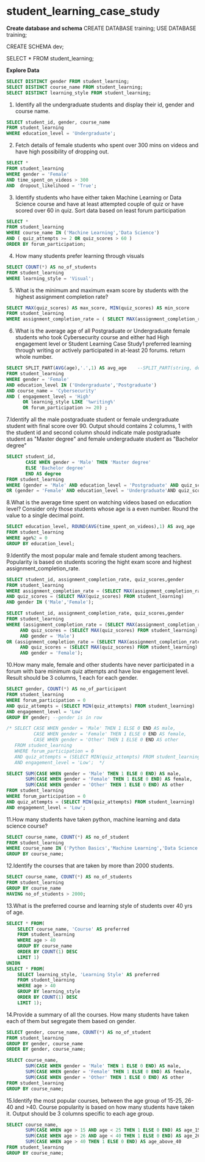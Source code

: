 # student_learning_case_study

**Create database and schema**
CREATE DATABASE training;
USE DATABASE training;

CREATE SCHEMA dev;

SELECT * FROM student_learning;

**Explore Data**
```sql
SELECT DISTINCT gender FROM student_learning;
SELECT DISTINCT course_name FROM student_learning;
SELECT DISTINCT learning_style FROM student_learning;
```
1. Identify all the undergraduate students and display their id, gender and course name.
```sql
SELECT student_id, gender, course_name
FROM student_learning
WHERE education_level = 'Undergraduate';
```
2. Fetch details of female students who spent over 300 mins on videos and have high possibility of dropping out.
```sql
SELECT *
FROM student_learning
WHERE gender = 'Female' 
AND time_spent_on_videos > 300
AND  dropout_likelihood = 'True';
```
3. Identify students who have either taken Machine Learning or Data Science course and have at least attempted couple of quiz or have scored over 60 in quiz. Sort data based on least forum participation
```sql
SELECT *
FROM student_learning
WHERE course_name IN ('Machine Learning','Data Science')
AND ( quiz_attempts >= 2 OR quiz_scores > 60 )
ORDER BY forum_participation;
```
4. How many students prefer learning through visuals
```sql
SELECT COUNT(*) AS no_of_students
FROM student_learning
WHERE learning_style = 'Visual';
```
5. What is the minimum and maximum exam score by students with the highest assignment completion rate?
```sql
SELECT MAX(quiz_scores) AS max_score, MIN(quiz_scores) AS min_score
FROM student_learning
WHERE assignment_completion_rate = ( SELECT MAX(assignment_completion_rate) FROM student_learning );
```
6. What is the average age of all Postgraduate or Undergraduate female students who took Cybersecurity course and either had High engagement level or Student Learning Case Study1 preferred learning through writing or actively participated in at-least 20 forums. return whole number.
```sql
SELECT SPLIT_PART(AVG(age),'.',1) AS avg_age    --SPLIT_PART(string, delimiter, position)
FROM student_learning
WHERE gender = 'Female'
AND education_level IN ('Undergraduate','Postgraduate')
AND course_name = 'Cybersecurity'
AND ( engagement_level = 'High' 
      OR learning_style LIKE '%writing%'
      OR forum_participation >= 20) ;
```
7.Identify all the male postgraduate student or female undergraduate student with final score over 90. Output should contains 2 columns, 1 with the student id and second column should indicate male postgraduate student as "Master degree" and female undergraduate student as "Bachelor degree"
```sql
SELECT student_id, 
       CASE WHEN gender = 'Male' THEN 'Master degree'
       ELSE 'Bachelor degree'
       END AS degree
FROM student_learning
WHERE (gender = 'Male' AND education_level = 'Postgraduate' AND quiz_scores > 90)
OR (gender = 'Female' AND education_level = 'Undergraduate'AND quiz_scores > 90);
```
8.What is the average time spent on watching videos based on education level? Consider only those students whose age is a even number. Round the value to a single decimal point.
```sql
SELECT education_level, ROUND(AVG(time_spent_on_videos),1) AS avg_age
FROM student_learning
WHERE age%2 = 0
GROUP BY education_level;
```
9.Identify the most popular male and female student among teachers. Popularity is based on students scoring the hight exam score and highest assignment_completion_rate.
```sql
SELECT student_id, assignment_completion_rate, quiz_scores,gender
FROM student_learning
WHERE assignment_completion_rate = (SELECT MAX(assignment_completion_rate) FROM student_learning)
AND quiz_scores = (SELECT MAX(quiz_scores) FROM student_learning)
AND gender IN ('Male','Female');

SELECT student_id, assignment_completion_rate, quiz_scores,gender
FROM student_learning
WHERE (assignment_completion_rate = (SELECT MAX(assignment_completion_rate) FROM student_learning)
     AND quiz_scores = (SELECT MAX(quiz_scores) FROM student_learning)
     AND gender = 'Male')
OR (assignment_completion_rate = (SELECT MAX(assignment_completion_rate) FROM student_learning)
     AND quiz_scores = (SELECT MAX(quiz_scores) FROM student_learning)
     AND gender = 'Female');
```
10.How many male, female and other students have never participated in a forum with bare minimum quiz attempts and have low engagement level. Result should be 3 columns, 1 each for each gender.
```sql
SELECT gender, COUNT(*) AS no_of_participant
FROM student_learning
WHERE forum_participation = 0
AND quiz_attempts = (SELECT MIN(quiz_attempts) FROM student_learning)
AND engagement_level = 'Low'
GROUP BY gender; --gender is in row

/* SELECT CASE WHEN gender = 'Male' THEN 1 ELSE 0 END AS male,
          CASE WHEN gender = 'Female' THEN 1 ELSE 0 END AS female,
          CASE WHEN gender = 'Other' THEN 1 ELSE 0 END AS other
   FROM student_learning
   WHERE forum_participation = 0
   AND quiz_attempts = (SELECT MIN(quiz_attempts) FROM student_learning)
   AND engagement_level = 'Low';  */

SELECT SUM(CASE WHEN gender = 'Male' THEN 1 ELSE 0 END) AS male,
       SUM(CASE WHEN gender = 'Female' THEN 1 ELSE 0 END) AS female,
       SUM(CASE WHEN gender = 'Other' THEN 1 ELSE 0 END) AS other
FROM student_learning
WHERE forum_participation = 0
AND quiz_attempts = (SELECT MIN(quiz_attempts) FROM student_learning)
AND engagement_level = 'Low';
```
11.How many students have taken python, machine learning and data science course?
```sql
SELECT course_name, COUNT(*) AS no_of_student
FROM student_learning
WHERE course_name IN ('Python Basics','Machine Learning','Data Science')
GROUP BY course_name;
```
12.Identify the courses that are taken by more than 2000 students.
```sql
SELECT course_name, COUNT(*) AS no_of_students
FROM student_learning
GROUP BY course_name
HAVING no_of_students > 2000;
```
13.What is the preferred course and learning style of students over 40 yrs of age.
```sql
SELECT * FROM(
    SELECT course_name, 'Course' AS preferred
    FROM student_learning
    WHERE age > 40
    GROUP BY course_name
    ORDER BY COUNT(1) DESC 
    LIMIT 1)
UNION
SELECT * FROM(
    SELECT learning_style, 'Learning Style' AS preferred
    FROM student_learning
    WHERE age > 40
    GROUP BY learning_style
    ORDER BY COUNT(1) DESC 
    LIMIT 1);
```
14.Provide a summary of all the courses. How many students have taken each of them but segregate them based on gender.
```sql
SELECT gender, course_name, COUNT(*) AS no_of_student
FROM student_learning
GROUP BY gender, course_name
ORDER BY gender, course_name;

SELECT course_name,
       SUM(CASE WHEN gender = 'Male' THEN 1 ELSE 0 END) AS male,
       SUM(CASE WHEN gender = 'Female' THEN 1 ELSE 0 END) AS female,
       SUM(CASE WHEN gender = 'Other' THEN 1 ELSE 0 END) AS other
FROM student_learning
GROUP BY course_name;
```
15.Identify the most popular courses, between the age group of 15-25, 26-40 and >40. Course popularity is based on how many students have taken it. Output should be 3 columns specific to each age group.
```sql
SELECT course_name, 
       SUM(CASE WHEN age > 15 AND age < 25 THEN 1 ELSE 0 END) AS age_15_25,
       SUM(CASE WHEN age > 26 AND age < 40 THEN 1 ELSE 0 END) AS age_26_40,
       SUM(CASE WHEN age > 40 THEN 1 ELSE 0 END) AS age_above_40
FROM student_learning
GROUP BY course_name;
```
